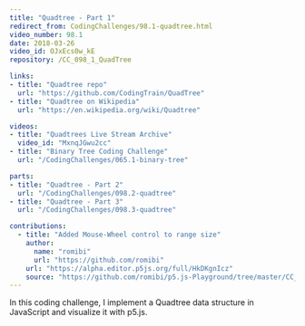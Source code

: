 ```yaml
---
title: "Quadtree - Part 1"
redirect_from: CodingChallenges/98.1-quadtree.html
video_number: 98.1
date: 2018-03-26
video_id: OJxEcs0w_kE
repository: /CC_098_1_QuadTree

links:
- title: "Quadtree repo"
  url: "https://github.com/CodingTrain/QuadTree"
- title: "Quadtree on Wikipedia"
  url: "https://en.wikipedia.org/wiki/Quadtree"

videos:
- title: "Quadtrees Live Stream Archive"
  video_id: "MxnqJGwu2cc"
- title: "Binary Tree Coding Challenge"
  url: "/CodingChallenges/065.1-binary-tree"

parts:
- title: "Quadtree - Part 2"
  url: "/CodingChallenges/098.2-quadtree"
- title: "Quadtree - Part 3"
  url: "/CodingChallenges/098.3-quadtree"

contributions:
  - title: "Added Mouse-Wheel control to range size"
    author:
      name: "romibi"
      url: "https://github.com/romibi"
    url: "https://alpha.editor.p5js.org/full/HkDKgnIcz"
    source: "https://github.com/romibi/p5.js-Playground/tree/master/CC_98_QuadTree"
---
```


In this coding challenge, I implement a Quadtree data structure in JavaScript and visualize it with p5.js.
